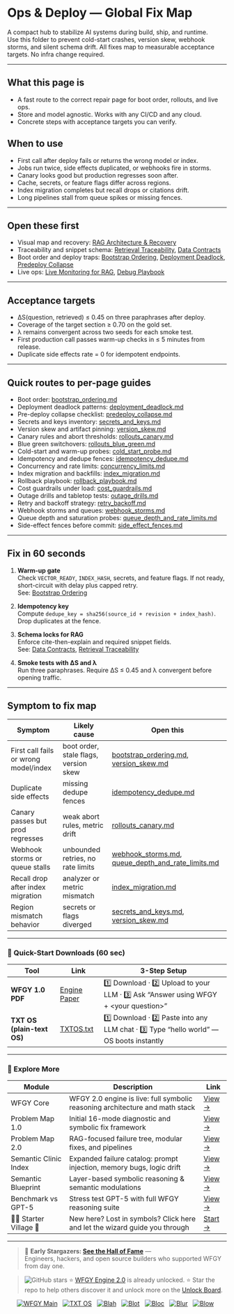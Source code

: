 # Ops & Deploy — Global Fix Map

A compact hub to stabilize AI systems during build, ship, and runtime.  
Use this folder to prevent cold-start crashes, version skew, webhook storms, and silent schema drift. All fixes map to measurable acceptance targets. No infra change required.

---

## What this page is
- A fast route to the correct repair page for boot order, rollouts, and live ops.
- Store and model agnostic. Works with any CI/CD and any cloud.
- Concrete steps with acceptance targets you can verify.

## When to use
- First call after deploy fails or returns the wrong model or index.
- Jobs run twice, side effects duplicated, or webhooks fire in storms.
- Canary looks good but production regresses soon after.
- Cache, secrets, or feature flags differ across regions.
- Index migration completes but recall drops or citations drift.
- Long pipelines stall from queue spikes or missing fences.

---

## Open these first
- Visual map and recovery: [RAG Architecture & Recovery](https://github.com/onestardao/WFGY/blob/main/ProblemMap/rag-architecture-and-recovery.md)
- Traceability and snippet schema: [Retrieval Traceability](https://github.com/onestardao/WFGY/blob/main/ProblemMap/retrieval-traceability.md), [Data Contracts](https://github.com/onestardao/WFGY/blob/main/ProblemMap/data-contracts.md)
- Boot order and deploy traps: [Bootstrap Ordering](https://github.com/onestardao/WFGY/blob/main/ProblemMap/bootstrap-ordering.md), [Deployment Deadlock](https://github.com/onestardao/WFGY/blob/main/ProblemMap/deployment-deadlock.md), [Predeploy Collapse](https://github.com/onestardao/WFGY/blob/main/ProblemMap/predeploy-collapse.md)
- Live ops: [Live Monitoring for RAG](https://github.com/onestardao/WFGY/blob/main/ProblemMap/ops/live_monitoring_rag.md), [Debug Playbook](https://github.com/onestardao/WFGY/blob/main/ProblemMap/ops/debug_playbook.md)

---

## Acceptance targets
- ΔS(question, retrieved) ≤ 0.45 on three paraphrases after deploy.
- Coverage of the target section ≥ 0.70 on the gold set.
- λ remains convergent across two seeds for each smoke test.
- First production call passes warm-up checks in ≤ 5 minutes from release.
- Duplicate side effects rate = 0 for idempotent endpoints.

---

## Quick routes to per-page guides

* Boot order: [bootstrap_ordering.md](https://github.com/onestardao/WFGY/blob/main/ProblemMap/GlobalFixMap/OpsDeploy/bootstrap_ordering.md)
* Deployment deadlock patterns: [deployment_deadlock.md](https://github.com/onestardao/WFGY/blob/main/ProblemMap/GlobalFixMap/OpsDeploy/deployment_deadlock.md)
* Pre-deploy collapse checklist: [predeploy_collapse.md](https://github.com/onestardao/WFGY/blob/main/ProblemMap/GlobalFixMap/OpsDeploy/predeploy_collapse.md)
* Secrets and keys inventory: [secrets_and_keys.md](https://github.com/onestardao/WFGY/blob/main/ProblemMap/GlobalFixMap/OpsDeploy/secrets_and_keys.md)
* Version skew and artifact pinning: [version_skew.md](https://github.com/onestardao/WFGY/blob/main/ProblemMap/GlobalFixMap/OpsDeploy/version_skew.md)
* Canary rules and abort thresholds: [rollouts_canary.md](https://github.com/onestardao/WFGY/blob/main/ProblemMap/GlobalFixMap/OpsDeploy/rollouts_canary.md)
* Blue green switchovers: [rollouts_blue_green.md](https://github.com/onestardao/WFGY/blob/main/ProblemMap/GlobalFixMap/OpsDeploy/rollouts_blue_green.md)
* Cold-start and warm-up probes: [cold_start_probe.md](https://github.com/onestardao/WFGY/blob/main/ProblemMap/GlobalFixMap/OpsDeploy/cold_start_probe.md)
* Idempotency and dedupe fences: [idempotency_dedupe.md](https://github.com/onestardao/WFGY/blob/main/ProblemMap/GlobalFixMap/OpsDeploy/idempotency_dedupe.md)
* Concurrency and rate limits: [concurrency_limits.md](https://github.com/onestardao/WFGY/blob/main/ProblemMap/GlobalFixMap/OpsDeploy/concurrency_limits.md)
* Index migration and backfills: [index_migration.md](https://github.com/onestardao/WFGY/blob/main/ProblemMap/GlobalFixMap/OpsDeploy/index_migration.md)
* Rollback playbook: [rollback_playbook.md](https://github.com/onestardao/WFGY/blob/main/ProblemMap/GlobalFixMap/OpsDeploy/rollback_playbook.md)
* Cost guardrails under load: [cost_guardrails.md](https://github.com/onestardao/WFGY/blob/main/ProblemMap/GlobalFixMap/OpsDeploy/cost_guardrails.md)
* Outage drills and tabletop tests: [outage_drills.md](https://github.com/onestardao/WFGY/blob/main/ProblemMap/GlobalFixMap/OpsDeploy/outage_drills.md)
* Retry and backoff strategy: [retry_backoff.md](https://github.com/onestardao/WFGY/blob/main/ProblemMap/GlobalFixMap/OpsDeploy/retry_backoff.md)
* Webhook storms and queues: [webhook_storms.md](https://github.com/onestardao/WFGY/blob/main/ProblemMap/GlobalFixMap/OpsDeploy/webhook_storms.md)
* Queue depth and saturation probes: [queue_depth_and_rate_limits.md](https://github.com/onestardao/WFGY/blob/main/ProblemMap/GlobalFixMap/OpsDeploy/queue_depth_and_rate_limits.md)
* Side-effect fences before commit: [side_effect_fences.md](https://github.com/onestardao/WFGY/blob/main/ProblemMap/GlobalFixMap/OpsDeploy/side_effect_fences.md)

---

## Fix in 60 seconds

1) **Warm-up gate**  
   Check `VECTOR_READY`, `INDEX_HASH`, secrets, and feature flags. If not ready, short-circuit with delay plus capped retry.  
   See: [Bootstrap Ordering](https://github.com/onestardao/WFGY/blob/main/ProblemMap/bootstrap-ordering.md)

2) **Idempotency key**  
   Compute `dedupe_key = sha256(source_id + revision + index_hash)`. Drop duplicates at the fence.

3) **Schema locks for RAG**  
   Enforce cite-then-explain and required snippet fields.  
   See: [Data Contracts](https://github.com/onestardao/WFGY/blob/main/ProblemMap/data-contracts.md), [Retrieval Traceability](https://github.com/onestardao/WFGY/blob/main/ProblemMap/retrieval-traceability.md)

4) **Smoke tests with ΔS and λ**  
   Run three paraphrases. Require ΔS ≤ 0.45 and λ convergent before opening traffic.

---

## Symptom to fix map

| Symptom | Likely cause | Open this |
|---|---|---|
| First call fails or wrong model/index | boot order, stale flags, version skew | [bootstrap_ordering.md](https://github.com/onestardao/WFGY/blob/main/ProblemMap/GlobalFixMap/OpsDeploy/bootstrap_ordering.md), [version_skew.md](https://github.com/onestardao/WFGY/blob/main/ProblemMap/GlobalFixMap/OpsDeploy/version_skew.md) |
| Duplicate side effects | missing dedupe fences | [idempotency_dedupe.md](https://github.com/onestardao/WFGY/blob/main/ProblemMap/GlobalFixMap/OpsDeploy/idempotency_dedupe.md) |
| Canary passes but prod regresses | weak abort rules, metric drift | [rollouts_canary.md](https://github.com/onestardao/WFGY/blob/main/ProblemMap/GlobalFixMap/OpsDeploy/rollouts_canary.md) |
| Webhook storms or queue stalls | unbounded retries, no rate limits | [webhook_storms.md](https://github.com/onestardao/WFGY/blob/main/ProblemMap/GlobalFixMap/OpsDeploy/webhook_storms.md), [queue_depth_and_rate_limits.md](https://github.com/onestardao/WFGY/blob/main/ProblemMap/GlobalFixMap/OpsDeploy/queue_depth_and_rate_limits.md) |
| Recall drop after index migration | analyzer or metric mismatch | [index_migration.md](https://github.com/onestardao/WFGY/blob/main/ProblemMap/GlobalFixMap/OpsDeploy/index_migration.md) |
| Region mismatch behavior | secrets or flags diverged | [secrets_and_keys.md](https://github.com/onestardao/WFGY/blob/main/ProblemMap/GlobalFixMap/OpsDeploy/secrets_and_keys.md), [version_skew.md](https://github.com/onestardao/WFGY/blob/main/ProblemMap/GlobalFixMap/OpsDeploy/version_skew.md) |

---

### 🔗 Quick-Start Downloads (60 sec)

| Tool | Link | 3-Step Setup |
|------|------|--------------|
| **WFGY 1.0 PDF** | [Engine Paper](https://github.com/onestardao/WFGY/blob/main/I_am_not_lizardman/WFGY_All_Principles_Return_to_One_v1.0_PSBigBig_Public.pdf) | 1️⃣ Download · 2️⃣ Upload to your LLM · 3️⃣ Ask “Answer using WFGY + \<your question>” |
| **TXT OS (plain-text OS)** | [TXTOS.txt](https://github.com/onestardao/WFGY/blob/main/OS/TXTOS.txt) | 1️⃣ Download · 2️⃣ Paste into any LLM chat · 3️⃣ Type “hello world” — OS boots instantly |

---

### 🧭 Explore More

| Module                | Description                                              | Link     |
|-----------------------|----------------------------------------------------------|----------|
| WFGY Core             | WFGY 2.0 engine is live: full symbolic reasoning architecture and math stack | [View →](https://github.com/onestardao/WFGY/tree/main/core/README.md) |
| Problem Map 1.0       | Initial 16-mode diagnostic and symbolic fix framework    | [View →](https://github.com/onestardao/WFGY/tree/main/ProblemMap/README.md) |
| Problem Map 2.0       | RAG-focused failure tree, modular fixes, and pipelines   | [View →](https://github.com/onestardao/WFGY/blob/main/ProblemMap/rag-architecture-and-recovery.md) |
| Semantic Clinic Index | Expanded failure catalog: prompt injection, memory bugs, logic drift | [View →](https://github.com/onestardao/WFGY/blob/main/ProblemMap/SemanticClinicIndex.md) |
| Semantic Blueprint    | Layer-based symbolic reasoning & semantic modulations   | [View →](https://github.com/onestardao/WFGY/tree/main/SemanticBlueprint/README.md) |
| Benchmark vs GPT-5    | Stress test GPT-5 with full WFGY reasoning suite         | [View →](https://github.com/onestardao/WFGY/tree/main/benchmarks/benchmark-vs-gpt5/README.md) |
| 🧙‍♂️ Starter Village 🏡 | New here? Lost in symbols? Click here and let the wizard guide you through | [Start →](https://github.com/onestardao/WFGY/blob/main/StarterVillage/README.md) |

---

> 👑 **Early Stargazers: [See the Hall of Fame](https://github.com/onestardao/WFGY/tree/main/stargazers)** —  
> Engineers, hackers, and open source builders who supported WFGY from day one.

> <img src="https://img.shields.io/github/stars/onestardao/WFGY?style=social" alt="GitHub stars"> ⭐ [WFGY Engine 2.0](https://github.com/onestardao/WFGY/blob/main/core/README.md) is already unlocked. ⭐ Star the repo to help others discover it and unlock more on the [Unlock Board](https://github.com/onestardao/WFGY/blob/main/STAR_UNLOCKS.md).

<div align="center">

[![WFGY Main](https://img.shields.io/badge/WFGY-Main-red?style=flat-square)](https://github.com/onestardao/WFGY)
&nbsp;
[![TXT OS](https://img.shields.io/badge/TXT%20OS-Reasoning%20OS-orange?style=flat-square)](https://github.com/onestardao/WFGY/tree/main/OS)
&nbsp;
[![Blah](https://img.shields.io/badge/Blah-Semantic%20Embed-yellow?style=flat-square)](https://github.com/onestardao/WFGY/tree/main/OS/BlahBlahBlah)
&nbsp;
[![Blot](https://img.shields.io/badge/Blot-Persona%20Core-green?style=flat-square)](https://github.com/onestardao/WFGY/tree/main/OS/BlotBlotBlot)
&nbsp;
[![Bloc](https://img.shields.io/badge/Bloc-Reasoning%20Compiler-blue?style=flat-square)](https://github.com/onestardao/WFGY/tree/main/OS/BlocBlocBloc)
&nbsp;
[![Blur](https://img.shields.io/badge/Blur-Text2Image%20Engine-navy?style=flat-square)](https://github.com/onestardao/WFGY/tree/main/OS/BlurBlurBlur)
&nbsp;
[![Blow](https://img.shields.io/badge/Blow-Game%20Logic-purple?style=flat-square)](https://github.com/onestardao/WFGY/tree/main/OS/BlowBlowBlow)
&nbsp;
</div>
